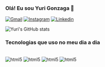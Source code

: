 
### Olá! Eu sou Yuri Gonzaga 👋

[![Gmail](https://img.shields.io/badge/Gmail-D14836?style=for-the-badge&logo=gmail&logoColor=white)](https://mailto:contatoprofissionalyuri1@gmail.com)
[![Instagram](https://img.shields.io/badge/Instagram-E4405F?style=for-the-badge&logo=instagram&logoColor=white)](https://www.instagram.com/y12_souza/)
[![Linkedin](https://img.shields.io/badge/LinkedIn-0077B5?style=for-the-badge&logo=linkedin&logoColor=white)](https://www.linkedin.com/in/yuri-gonzaga-1811322a3/)

![Yuri's GitHub stats](https://github-readme-stats.vercel.app/api?username=Yuri-Gonzaga&show_icons=true&theme=radical)

### Tecnologias que uso no meu dia a dia 

<div syle="display: inline_block"><br/>
<img align="center" alt="html5" src="https://img.shields.io/badge/HTML5-E34F26?style=for-the-badge&logo=html5&logoColor=white" />
<img align="center" alt="html5" src="https://img.shields.io/badge/CSS3-1572B6?style=for-the-badge&logo=css3&logoColor=white" />
<img align="center" alt="html5" src="https://img.shields.io/badge/JavaScript-F7DF1E?style=for-the-badge&logo=javascript&logoColor=black" />
<img align="center" alt="html5" src="https://img.shields.io/badge/PHP-777BB4?style=for-the-badge&logo=php&logoColor=white" />

</div>


